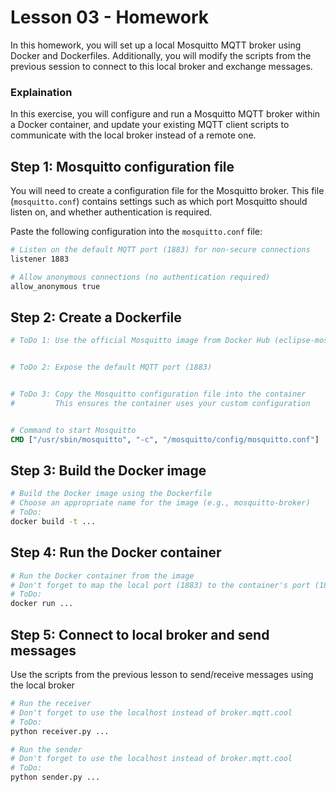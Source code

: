 # Lesson 03 - Homework

In this homework, you will set up a local Mosquitto MQTT broker using Docker and Dockerfiles. Additionally, you will modify the scripts from the previous session to connect to this local broker and exchange messages.

### Explaination

In this exercise, you will configure and run a Mosquitto MQTT broker within a Docker container, and update your existing MQTT client scripts to communicate with the local broker instead of a remote one.

## Step 1: Mosquitto configuration file

You will need to create a configuration file for the Mosquitto broker. This file (`mosquitto.conf`) contains settings such as which port Mosquitto should listen on, and whether authentication is required.

Paste the following configuration into the `mosquitto.conf` file:

```bash
# Listen on the default MQTT port (1883) for non-secure connections
listener 1883

# Allow anonymous connections (no authentication required)
allow_anonymous true
```

## Step 2: Create a Dockerfile

```Dockerfile
# ToDo 1: Use the official Mosquitto image from Docker Hub (eclipse-mosquitto)


# ToDo 2: Expose the default MQTT port (1883)


# ToDo 3: Copy the Mosquitto configuration file into the container
#         This ensures the container uses your custom configuration


# Command to start Mosquitto
CMD ["/usr/sbin/mosquitto", "-c", "/mosquitto/config/mosquitto.conf"]
```

## Step 3: Build the Docker image

```bash
# Build the Docker image using the Dockerfile
# Choose an appropriate name for the image (e.g., mosquitto-broker)
# ToDo:
docker build -t ...
```

## Step 4: Run the Docker container

```bash
# Run the Docker container from the image
# Don't forget to map the local port (1883) to the container's port (1883) to allow communication
# ToDo:
docker run ... 
```

## Step 5: Connect to local broker and send messages

Use the scripts from the previous lesson to send/receive messages using the local broker

```bash
# Run the receiver
# Don't forget to use the localhost instead of broker.mqtt.cool
# ToDo:
python receiver.py ...
```

```bash
# Run the sender
# Don't forget to use the localhost instead of broker.mqtt.cool
# ToDo:
python sender.py ...
```